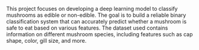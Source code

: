 This project focuses on developing a deep learning model to classify mushrooms as edible or non-edible. 
The goal is to build a reliable binary classification system that can accurately predict whether a mushroom is safe to eat based on various features. 
The dataset used contains information on different mushroom species, 
including features such as cap shape, color, gill size, and more.
